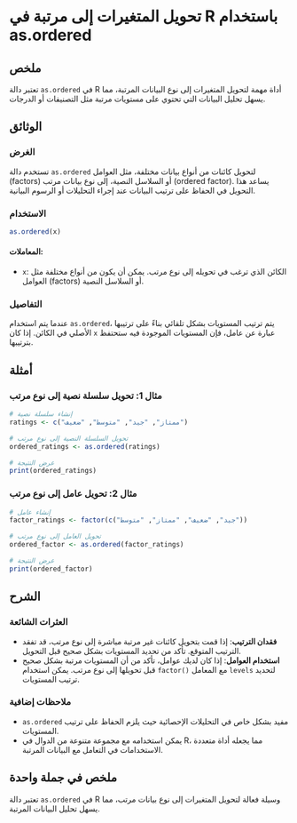 <!--
Meta Description: # تحويل المتغيرات إلى مرتبة في R باستخدام as.ordered ## ملخص تعتبر دالة `as.ordered` في R أداة مهمة لتحويل المتغيرات إلى نوع البيانات المرتبة، مما يسه...
Meta Keywords: إلى, ordered, نوع, مرتب, المستويات
-->

# تحويل المتغيرات إلى مرتبة في R باستخدام as.ordered

## ملخص
تعتبر دالة `as.ordered` في R أداة مهمة لتحويل المتغيرات إلى نوع البيانات المرتبة، مما يسهل تحليل البيانات التي تحتوي على مستويات مرتبة مثل التصنيفات أو الدرجات.

## الوثائق
### الغرض
تستخدم دالة `as.ordered` لتحويل كائنات من أنواع بيانات مختلفة، مثل العوامل (factors) أو السلاسل النصية، إلى نوع بيانات مرتب (ordered factor). يساعد هذا التحويل في الحفاظ على ترتيب البيانات عند إجراء التحليلات أو الرسوم البيانية.

### الاستخدام
```R
as.ordered(x)
```

#### المعاملات:
- `x`: الكائن الذي ترغب في تحويله إلى نوع مرتب. يمكن أن يكون من أنواع مختلفة مثل العوامل (factors) أو السلاسل النصية.

### التفاصيل
عندما يتم استخدام `as.ordered`، يتم ترتيب المستويات بشكل تلقائي بناءً على ترتيبها الأصلي في الكائن. إذا كان `x` عبارة عن عامل، فإن المستويات الموجودة فيه ستحتفظ بترتيبها.

## أمثلة
### مثال 1: تحويل سلسلة نصية إلى نوع مرتب
```R
# إنشاء سلسلة نصية
ratings <- c("ممتاز", "جيد", "متوسط", "ضعيف")

# تحويل السلسلة النصية إلى نوع مرتب
ordered_ratings <- as.ordered(ratings)

# عرض النتيجة
print(ordered_ratings)
```

### مثال 2: تحويل عامل إلى نوع مرتب
```R
# إنشاء عامل
factor_ratings <- factor(c("جيد", "ضعيف", "ممتاز", "متوسط"))

# تحويل العامل إلى نوع مرتب
ordered_factor <- as.ordered(factor_ratings)

# عرض النتيجة
print(ordered_factor)
```

## الشرح
### العثرات الشائعة
- **فقدان الترتيب**: إذا قمت بتحويل كائنات غير مرتبة مباشرة إلى نوع مرتب، قد تفقد الترتيب المتوقع. تأكد من تحديد المستويات بشكل صحيح قبل التحويل.
- **استخدام العوامل**: إذا كان لديك عوامل، تأكد من أن المستويات مرتبة بشكل صحيح قبل تحويلها إلى نوع مرتب. يمكن استخدام `factor()` مع المعامل `levels` لتحديد ترتيب المستويات.

### ملاحظات إضافية
- `as.ordered` مفيد بشكل خاص في التحليلات الإحصائية حيث يلزم الحفاظ على ترتيب المستويات.
- يمكن استخدامه مع مجموعة متنوعة من الدوال في R، مما يجعله أداة متعددة الاستخدامات في التعامل مع البيانات المرتبة.

## ملخص في جملة واحدة
تعتبر دالة `as.ordered` في R وسيلة فعالة لتحويل المتغيرات إلى نوع بيانات مرتب، مما يسهل تحليل البيانات المرتبة.